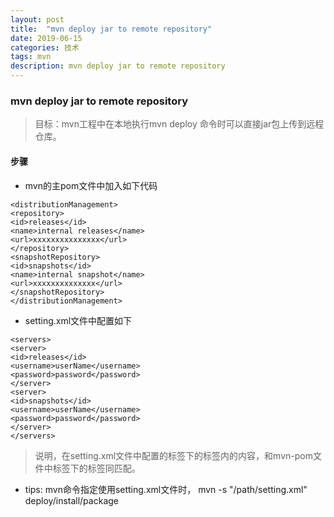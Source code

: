 ```yaml
---
layout: post
title:  "mvn deploy jar to remote repository"
date: 2019-06-15
categories: 技术
tags: mvn 
description: mvn deploy jar to remote repository 
---
```


###  mvn deploy jar to remote repository

> 目标：mvn工程中在本地执行mvn deploy 命令时可以直接jar包上传到远程仓库。

#### 步骤
- mvn的主pom文件中加入如下代码

```
<distributionManagement>
<repository>
<id>releases</id>
<name>internal releases</name>
<url>xxxxxxxxxxxxxxx</url>
</repository>
<snapshotRepository>
<id>snapshots</id>
<name>internal snapshot</name>
<url>xxxxxxxxxxxxxx</url>
</snapshotRepository>
</distributionManagement>
```

- setting.xml文件中配置如下

```
<servers>
<server>
<id>releases</id>
<username>userName</username>
<password>password</password>
</server>
<server>
<id>snapshots</id>
<username>userName</username>
<password>password</password>
</server>
</servers>
```


> 说明，在setting.xml文件中配置的<server>标签下的<id>标签内的内容，和mvn-pom文件中<repository>标签下的<id>标签同匹配。

- tips: mvn命令指定使用setting.xml文件时， mvn -s "/path/setting.xml" deploy/install/package
